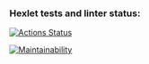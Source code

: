 ### Hexlet tests and linter status:
[![Actions Status](https://github.com/ramzesnic/java-project-lvl1/workflows/hexlet-check/badge.svg)](https://github.com/ramzesnic/java-project-lvl1/actions)

[![Maintainability](https://api.codeclimate.com/v1/badges/a99a88d28ad37a79dbf6/maintainability)](https://codeclimate.com/github/codeclimate/codeclimate/maintainability)
